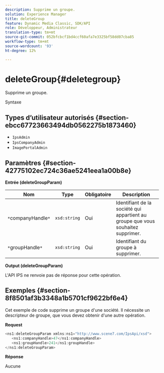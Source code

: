 ```yaml
---
description: Supprime un groupe.
solution: Experience Manager
title: deleteGroup
feature: Dynamic Media Classic, SDK/API
role: Développeur, Administrateur
translation-type: tm+mt
source-git-commit: 052bfcbcf1bd4ccf60afa7e3325bf58dd07cba85
workflow-type: tm+mt
source-wordcount: '93'
ht-degree: 12%

---
```



# deleteGroup{#deletegroup}

Supprime un groupe.

Syntaxe

## Types d’utilisateur autorisés {#section-ebcc67723663494db0562275b1873460}

* `IpsAdmin`
* `IpsCompanyAdmin`
* `ImagePortalAdmin`

## Paramètres {#section-42775102ec724c36ae5241eea1a00b8e}

**Entrée (deleteGroupParam)**

| Nom | Type | Obligatoire | Description |
|---|---|---|---|
| `*`companyHandle`*` | `xsd:string` | Oui | Identifiant de la société qui appartient au groupe que vous souhaitez supprimer. |
| `*`groupHandle`*` | `xsd:string` | Oui | Identifiant du groupe à supprimer. |

**Output (deleteGroupParam)**

L&#39;API IPS ne renvoie pas de réponse pour cette opération.

## Exemples {#section-8f8501af3b3348a1b5701cf9622bf6e4}

Cet exemple de code supprime un groupe d&#39;une société. Il nécessite un descripteur de groupe, que vous devez obtenir d&#39;une autre opération.

**Request**

```java
<ns1:deleteGroupParam xmlns:ns1="http://www.scene7.com/IpsApi/xsd">
   <ns1:companyHandle>47</ns1:companyHandle>
   <ns1:groupHandle>241</ns1:groupHandle>
</ns1:deleteGroupParam>
```

**Réponse**

Aucune
